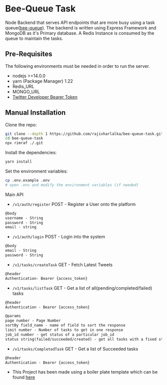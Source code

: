 # Bee-Queue Task

Node Backend that serves API endpoints that are more busy using a task queue([bee-queue](https://github.com/bee-queue/bee-queue)). The backend is written using Express Framework and MongoDB as it's Primary database. A Redis Instance is consumed by the queue to maintain the tasks.

## Pre-Requisites

The following environments must be needed in order to run the server.

- nodejs >=14.0.0
- yarn (Package Manager) 1.22
- Redis_URL
- MONGO_URL
- [Twitter Developer Bearer Token](https://developer.twitter.com/en/docs/twitter-api)

## Manual Installation

Clone the repo:

```bash
git clone --depth 1 https://github.com/rajivharlalka/bee-queue-task.git
cd bee-queue-task
npx rimraf ./.git
```

Install the dependencies:

```bash
yarn install
```

Set the environment variables:

```bash
cp .env.example .env
# open .env and modify the environment variables (if needed)
```

Main API

- `/v1/auth/register` POST - Register a User onto the platform

```md
@body
username - String
password - String
email - string
```

- `/v1/auth/login` POST - Login into the system

```md
@body
email - String
password - String
```

- `/v1/tasks/createTask` GET - Fetch Latest Tweets

```md
@header
Authentication- Bearer {access_token}
```

- `/v1/tasks/listTask` GET - Get a list of all(pending/completed/failed) tasks

```md
@header
Authentication - Bearer {access_token}

@params
page number - Page Number
sortBy field_name - name of field to sort the response
limit number - Number of tasks to get in one response
job_id number - get status of a particular job_id
status string(failed/succeeded/created) - get all tasks with a fixed status
```

- `/v1/tasks/CompletedTask` GET - Get a list of Succeeded tasks

```md
@header
Authentication - Bearer {access_token}
```

- This Project has been made using a boiler plate template which can be found [here](https://github.com/hagopj13/node-express-boilerplate)
